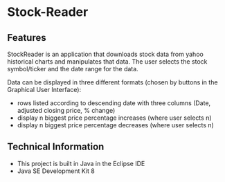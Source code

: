 # Stock-Reader 

## Features ##

StockReader is an application that downloads stock data from yahoo historical charts and manipulates
that data. The user selects the stock symbol/ticker and the date range for the data.

Data can be displayed in three different formats (chosen by buttons in the Graphical User Interface):

- rows listed according to descending date with three columns (Date, adjusted closing price, % change)
- display n biggest price percentage increases (where user selects n)
- display n biggest price percentage decreases (where user selects n)

## Technical Information ##
- This project is built in Java in the Eclipse IDE 
- Java SE Development Kit 8
